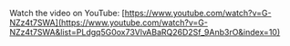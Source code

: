 Watch the video on YouTube: [https://www.youtube.com/watch?v=G-NZz4t7SWA](https://www.youtube.com/watch?v=G-NZz4t7SWA&list=PLdgq5G0ox73VlvABaRQ26D2Sf_9Anb3rO&index=10)
